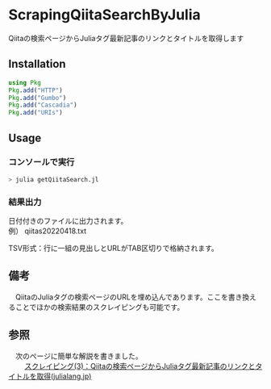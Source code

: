 # ScrapingQiitaSearchByJulia
Qiitaの検索ページからJuliaタグ最新記事のリンクとタイトルを取得します

## Installation
```julia
using Pkg
Pkg.add("HTTP")
Pkg.add("Gumbo")
Pkg.add("Cascadia")
Pkg.add("URIs")
```

## Usage
### コンソールで実行
```julia
> julia getQiitaSearch.jl
```

### 結果出力
日付付きのファイルに出力されます。  
例） qiitas20220418.txt

TSV形式：行に一組の見出しとURLがTAB区切りで格納されます。

## 備考
　QiitaのJuliaタグの検索ページのURLを埋め込んであります。ここを書き換えることでほかの検索結果のスクレイピングも可能です。  

## 参照
　次のページに簡単な解説を書きました。  
　　  [スクレイピング(3)：Qiitaの検索ページからJuliaタグ最新記事のリンクとタイトルを取得(julialang.jp)](https://julialang.jp/2022/04/18/scraping_qiita2/)

